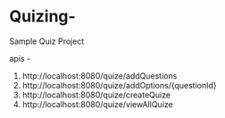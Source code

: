 # Quizing- 
Sample Quiz Project


apis - 
1. http://localhost:8080/quize/addQuestions
2. http://localhost:8080/quize/addOptions/{questionId}
3. http://localhost:8080/quize/createQuize
4. http://localhost:8080/quize/viewAllQuize
